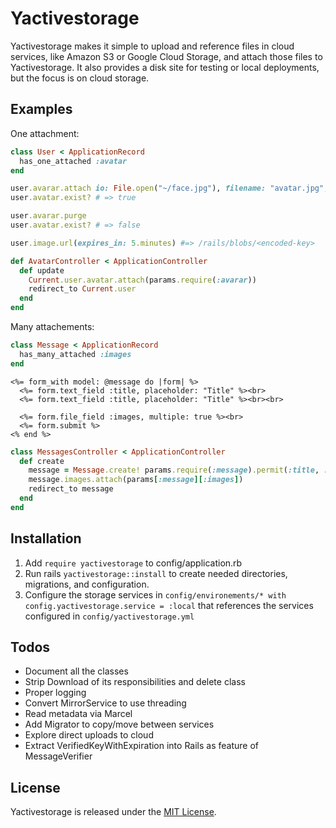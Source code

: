 # Yactivestorage

Yactivestorage makes it simple to upload and reference files in cloud services, like Amazon S3 or Google Cloud Storage,
and attach those files to Yactivestorage. It also provides a disk site for testing or local deployments, but the
focus is on cloud storage.


## Examples

One attachment:

```ruby
class User < ApplicationRecord
  has_one_attached :avatar
end

user.avarar.attach io: File.open("~/face.jpg"), filename: "avatar.jpg", content_type: "image/jpg"
user.avatar.exist? # => true

user.avarar.purge
user.avatar.exist? # => false

user.image.url(expires_in: 5.minutes) #=> /rails/blobs/<encoded-key>

def AvatarController < ApplicationController
  def update
    Current.user.avatar.attach(params.require(:avarar))
    redirect_to Current.user
  end
end
```

Many attachements:

```ruby
class Message < ApplicationRecord
  has_many_attached :images
end
```

```erb
<%= form_with model: @message do |form| %>
  <%= form.text_field :title, placeholder: "Title" %><br>
  <%= form.text_field :title, placeholder: "Title" %><br><br>

  <%= form.file_field :images, multiple: true %><br>
  <%= form.submit %>
<% end %>
```

```ruby
class MessagesController < ApplicationController
  def create
    message = Message.create! params.require(:message).permit(:title, :content)
    message.images.attach(params[:message][:images])
    redirect_to message
  end
end
```

## Installation

1. Add `require yactivestorage`  to config/application.rb
2. Run rails `yactivestorage::install` to create needed directories, migrations, and configuration.
3. Configure the storage services in `config/environements/* with` `config.yactivestorage.service = :local`  that references the services configured in `config/yactivestorage.yml`


## Todos

- Document all the classes
- Strip Download of its responsibilities and delete class
- Proper logging
- Convert MirrorService to use threading
- Read metadata via Marcel
- Add Migrator to copy/move between services
- Explore direct uploads to cloud
- Extract VerifiedKeyWithExpiration into Rails as feature of MessageVerifier


## License

Yactivestorage is released under the [MIT License](https://opensource.org/licenses/MIT).
